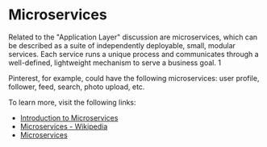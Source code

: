 # Microservices

Related to the "Application Layer" discussion are microservices, which can be described as a suite of independently deployable, small, modular services. Each service runs a unique process and communicates through a well-defined, lightweight mechanism to serve a business goal. 1

Pinterest, for example, could have the following microservices: user profile, follower, feed, search, photo upload, etc.

To learn more, visit the following links:

- [Introduction to Microservices](https://aws.amazon.com/microservices/)
- [Microservices - Wikipedia](https://en.wikipedia.org/wiki/Microservices)
- [Microservices](https://martinfowler.com/articles/microservices.html)